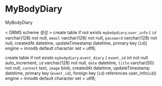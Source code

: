 # MyBodyDiary

MyBodyDiary

< DBMS scheme 생성 >
create table if not exists `mybodydiary`.`user_info` (
 `id` varchar(128) not null,
 `email` varchar(128) not null,
 `password` varchar(128) not null,
 createdAt datetime,
 updateTimestamp datetime,
 primary key (`id`))
 engine = innodb
 default character set = utf8;

create table if not exists `mybodydiary`.`event_diary` (
 `event_id` int not null auto_increment,
 `id` varchar(128) not null,
 `date` datetime,
 `title` varchar(50) not null,
 `content` text,
 `image` blob,
 createdAt datetime,
 updateTimestamp datetime,
 primary key (`event_id`),
 foreign key (`id`) references user_info(`id`))
 engine = innodb
 default character set = utf8;
